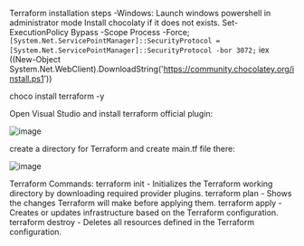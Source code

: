 Terraform installation steps -Windows:
Launch windows powershell in administrator mode
Install chocolaty if it does not exists.
Set-ExecutionPolicy Bypass -Scope Process -Force; `
[System.Net.ServicePointManager]::SecurityProtocol = [System.Net.ServicePointManager]::SecurityProtocol -bor 3072; `
iex ((New-Object System.Net.WebClient).DownloadString('https://community.chocolatey.org/install.ps1'))

choco install terraform -y

Open Visual Studio and install terraform official plugin:

![image](https://github.com/user-attachments/assets/a55b485b-c86d-4e64-8bab-6d0491fdaf35)


create a directory for Terraform and create main.tf file there:

![image](https://github.com/user-attachments/assets/7e1fff5e-8ba2-4601-845c-6ef761c9a911)


Terraform Commands:
terraform init - Initializes the Terraform working directory by downloading required provider plugins.
terraform plan - Shows the changes Terraform will make before applying them.
terraform apply - Creates or updates infrastructure based on the Terraform configuration.
terraform destroy - Deletes all resources defined in the Terraform configuration.
